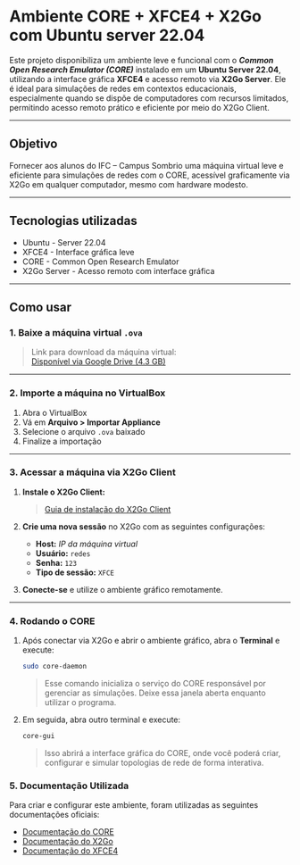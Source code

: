 # Ambiente CORE + XFCE4 + X2Go com Ubuntu server 22.04

Este projeto disponibiliza um ambiente leve e funcional com o ***Common Open Research Emulator (CORE)*** instalado em um **Ubuntu Server 22.04**, utilizando a interface gráfica **XFCE4** e acesso remoto via **X2Go Server**.
Ele é ideal para simulações de redes em contextos educacionais, especialmente quando se dispõe de computadores com recursos limitados, permitindo acesso remoto prático e eficiente por meio do X2Go Client.

---

## Objetivo

Fornecer aos alunos do IFC – Campus Sombrio uma máquina virtual leve e eficiente para simulações de redes com o CORE, acessível graficamente via X2Go em qualquer computador, mesmo com hardware modesto.

---

## Tecnologias utilizadas

- Ubuntu - Server 22.04
- XFCE4 - Interface gráfica leve
- CORE - Common Open Research Emulator
- X2Go Server - Acesso remoto com interface gráfica

---

## Como usar

### 1. Baixe a máquina virtual `.ova`

> Link para download da máquina virtual:  
>[Disponível via Google Drive (4.3 GB)]([https://seulinkaqui.com](https://drive.google.com/file/d/1-s3UP2AT2UPQnrGOwnAoFs8UUB9V5TCn/view?usp=drive_link))

---

### 2. Importe a máquina no VirtualBox

1. Abra o VirtualBox
2. Vá em **Arquivo > Importar Appliance**
3. Selecione o arquivo `.ova` baixado
4. Finalize a importação

---

### 3. Acessar a máquina via X2Go Client

1. **Instale o X2Go Client:**  

    >[Guia de instalação do X2Go Client](https://wiki.x2go.org/doku.php/doc:installation:x2goclient)  

2. **Crie uma nova sessão** no X2Go com as seguintes configurações:  
   - **Host:** *IP da máquina virtual*  
   - **Usuário:** `redes`
   - **Senha:** `123`    
   - **Tipo de sessão:** `XFCE`  

3. **Conecte-se** e utilize o ambiente gráfico remotamente.

---

### 4. Rodando o CORE

1. Após conectar via X2Go e abrir o ambiente gráfico, abra o **Terminal** e execute:

    ```bash
    sudo core-daemon
    ```
    >Esse comando inicializa o serviço do CORE responsável por gerenciar as simulações.
    >Deixe essa janela aberta enquanto utilizar o programa.

2. Em seguida, abra outro terminal e execute:

    ```bash
    core-gui
    ```

    >Isso abrirá a interface gráfica do CORE, onde você poderá criar, configurar e simular topologias de rede de forma interativa.


### 5. Documentação Utilizada

Para criar e configurar este ambiente, foram utilizadas as seguintes documentações oficiais:

- [Documentação do CORE](https://coreemu.github.io/core/)
- [Documentação do X2Go](https://wiki.x2go.org/doku.php/doc:start)
- [Documentação do XFCE4](https://docs.xfce.org/)
